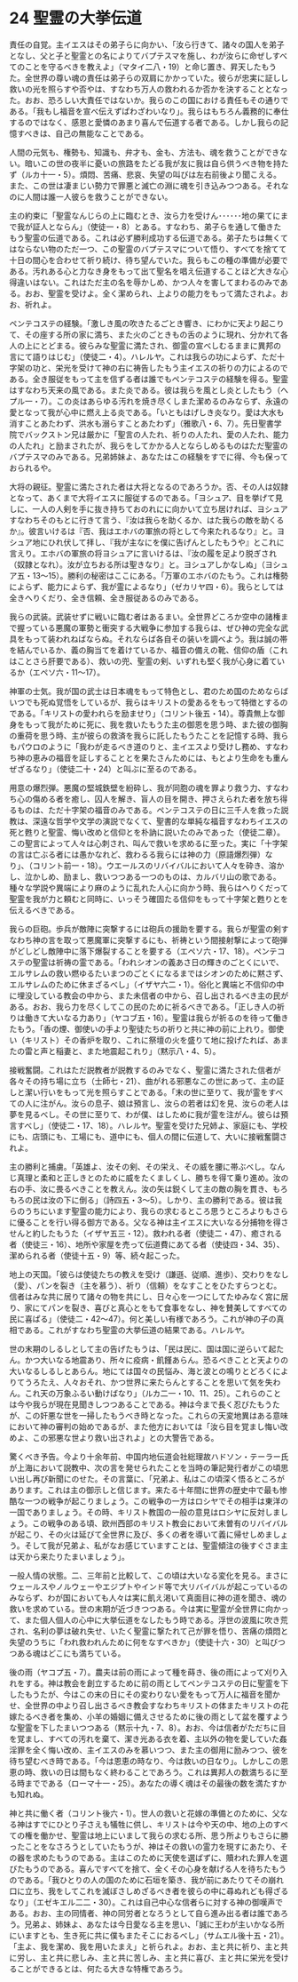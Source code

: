 # 24 聖霊の大挙伝道

責任の自覚。主イエスはその弟子らに向かい、「汝ら行きて、諸々の国人を弟子となし、父と子と聖霊との名によりてバプテスマを施し、わが汝らに命ぜしすべてのことを守るべきを教えよ」（マタイ二八・19）と命じ置き、昇天したもうた。全世界の尊い魂の責任は弟子らの双肩にかかっていた。彼らが忠実に証しし救いの光を照らすや否やは、すなわち万人の救われるか否かを決することとなった。おお、恐ろしい大責任ではないか。我らのこの国における責任もその通りである。「我もし福音を宣べ伝えずぱわざわいなり」。我らはもちろん義務的に奉仕するのではなく、感恩と愛憐のあまり喜んで伝道する者である。しかし我らの記憶すべきは、自己の無能なことである。

人間の元気も、権勢も、知識も、弁才も、金も、方法も、魂を救うことができない。暗いこの世の夜半に憂いの旅路をたどる我が友に我は自ら供うべき物を持たず（ルカ十一・5）。煩悶、苦痛、悲哀、失望の叫びは左右前後より聞こえる。また、この世は凄まじい勢力で罪悪と滅亡の淵に魂を引き込みつつある。それなのに人間は誰一人彼らを救うことができない。

主の約束に「聖霊なんじらの上に臨むとき、汝ら力を受けん･･････地の果てにまで我が証人とならん」（使徒一・8）とある。すなわち、弟子らを通して働きたもう聖霊の伝道である。これは必ず勝利成功する伝道である。弟子たちは無くてはならない物のただ一つ、この聖霊のバプテスマについて悟り、すべてを捨てて十日の間心を合わせて祈り続け、待ち望んでいた。我らもこの種の準備が必要である。汚れある心と力なき身をもって出て聖名を唱え伝道することほど大きな心得違いはない。これはただ主の名を辱かしめ、かつ人々を害してまわるのみである。おお、聖霊を受けよ。全く潔められ、上よりの能力をもって満たされよ。おお、祈れよ。

ペンテコステの経験。「激しき風の吹きたるごとき響き、にわかに天より起こりて、その座する所の家に満ち、また火のごときもの舌のように現れ、分かれて各人の上にとどまる。彼らみな聖霊に満たされ、御霊の宣べしむるままに異邦の言にて語りはじむ」（使徒二・4）。ハレルヤ。これは我らの功によらず、ただ十字架の功と、栄光を受けて神の右に祷告したもう主イエスの祈りの力によるのである。全き服従をもって主を信ずる者は誰でもペンテコステの経験を得る。聖霊はすなわち天来の風である。また炎である。彼は我らを風とし炎としたもう（へプル一・7）。この炎はあらゆる汚れを焼き尽くしまた潔めるのみならず、永遠の愛となって我が心中に燃え上る炎である。「いともはげしき炎なり。愛は大水も消すことあたわず、洪水も溺らすことあたわず」（雅歌八・6、7）。先日聖書学院でバックストン兄は厳かに「聖言の人たれ、祈りの人たれ、愛の人たれ、能力の人たれ」と励まされたが、我らをしてかかる人とならしめるものはただ聖霊のバプテスマのみである。兄弟姉妹よ、あなたはこの経験をすでに得、今も保っておられるや。

大将の親征。聖霊に満たされた者は大将となるのであろうか。否、その人は奴隷となって、あくまで大将イエスに服従するのである。「ヨシュア、目を挙げて見しに、一人の人剣を手に抜き持ちておのれにに向かいて立ち居ければ、ヨシュアすなわちそのもとに行きて言う、『汝は我らを助くるか、はた我らの敵を助くるか』。彼言いけるは『否、我はエホバの軍旅の将として今来たれるなり』と。ヨシュア地にひれ伏して拝し、『我が主なにを僕に告げんとしたもうや』とこれに言えり。エホバの軍旅の将ヨシュアに言いけるは、『汝の履を足より脱ぎされ（奴隷となれ）。汝が立ちおる所は聖きなり』と。ヨシュアしかなしぬ」（ヨシュア五・13〜15）。勝利の秘密はここにある。「万軍のエホバのたもう。これは権勢によらず、能力によらず、我が霊によるなり」（ゼカリヤ四・6）。我らとしては全きへりくだり、全き信頼、全き服従あるのみである。

我らの武装。武装せずに戦いに臨む者はあるまい。全世界どころか空中の諸権まで握っている悪魔の軍勢と衝突する大戦争に参加する我らは、ぜひ神の完全な武具をもって装われねばならぬ。それならば各自その装いを調べよう。我は誠の帯を結んでいるか、義の胸当てを着けているか、福音の備えの靴、信仰の盾（これはことさら肝要である）、救いの兜、聖霊の剣、いずれも堅く我が心身に着ているか（エペソ六・11〜17）。

神軍の士気。我が国の武士は日本魂をもって特色とし、君のため国のためならばいつでも死ぬ覚悟をしているが、我らはキリストの愛あるをもって特徴とするのである。「キリストの愛われらを励ませり」（コリント後五・14）。尊貴無上な御身をもって我がために死に、我を救いたもうた主の御恩を思う時、また彼の御胸の重荷を思う時、主が彼らの救済を我らに託したもうたことを記憶する時、我らもパウロのように「我わが走るべき道のりと、主イエスより受けし務め、すなわち神の恵みの福音を証しすることとを果たさんためには、もとより生命をも重んぜざるなり」（使徒二十・24）と叫ぶに至るのである。

用意の爆烈弾。悪魔の堅城鉄壁を紛砕し、我が同胞の魂を罪より救う力、すなわち心の傷める者を癒し、囚人を解き、盲人の目を開き、押さえられた者を放ち得るものは、ただ十字架の福音のみである。ペンテコステの日に三千人を救った説教は、深遠な哲学や文学の演説でなくて、聖書的な単純な福音すなわちイエスの死と甦りと聖霊、悔い改めと信仰とを朴訥に説いたのみであった（使徒二章）。この聖言によって人々は心刺され、叫んで救いを求めるに至った。実に「十字架の言は亡ぶる者には愚かなれど、救わるる我らには神の力（原語爆烈弾）なり」、（コリント前一・18）。ウエールスのリバイバルにおいて人々を砕き、溶かし、泣かしめ、励まし、救いつつある一つのものは、カルバリ山の歌である。種々な学説や異端により麻のように乱れた人心に向かう時、我らはへりくだって聖霊を我が力と頼むと同時に、いっそう確固たる信仰をもって十字架と甦りとを伝えるべきである。

我らの巨砲。歩兵が敵陣に突撃するには砲兵の援助を要する。我らが聖霊の剣すなわち神の言を取って悪魔軍に突撃するにも、祈祷という間接射撃によって砲弾がどしどし敵陣中に落下爆裂することを要する（エペソ六・17、18）。ペンテコステの聖霊は祈祷の霊である。「われシオンの義あさ日の輝きのごとくにいで、エルサレムの救い燃ゆるたいまつのごとくになるまではシオンのために黙さず、エルサレムのために休まざるべし」（イザヤ六二・1）。俗化と異端と不信仰の中に埋没している教会の中から、また未信者の中から、召し出されるべき主の民がある。おお、我ら力を尽くしてこの民のために祈るべきである。「正しき人の祈りは働きて大いなる力あり」（ヤコブ五・16）。聖霊は我らが祈るのを待って働きたもう。「香の煙、御使いの手より聖徒たちの祈りと共に神の前に上れり。御使い（キリスト）その香炉を取り、これに祭壇の火を盛りて地に投げたれば、あまたの雷と声と稲妻と、また地震起これり」（黙示八・4、5）。

接戦奮闘。これはただ説教者が説教するのみでなく、聖霊に満たされた信者が各々その持ち場に立ち（士師七・21）、曲がれる邪悪なこの世にあって、主の証しと潔い行いをもって光を照らすことである。「末の世に至りて、我が霊をすべての人に注がん。汝らの息子、娘は預言し、汝らの若者は幻を見、汝らの老人は夢を見るべし。その世に至りて、わが僕、はしために我が霊を注がん。彼らは預言すべし」（使徒二・17、18）。ハレルヤ。聖霊を受けた兄姉よ、家庭にも、学校にも、店頭にも、工場にも、道中にも、個人の間に伝道して、大いに接戦奮闘されよ。

主の勝利と捕虜。「英雄よ、汝その剣、その栄え、その威を腰に帯ぶべし。なんじ真理と柔和と正しきとのために威をたくましくし、勝ちを得て乗り進め。汝の右の手、汝に畏るべきことを教えん。汝の矢は鋭くして主の敵の胸を貫き、もろもろの民は汝の下に倒る」（詩四五・3〜5）。しかり、主の勝利である。彼は我らのうちにいます聖霊の能力により、我らの求むるところ思うところよりもさらに優ることを行い得る御方である。父なる神は主イエスに大いなる分捕物を得させんと約したもうた（イザヤ五三・12）。救われる者（使徒二・47）、癒される者（使徒三・16）、地所や家屋を売って伝道費にあてる者（使徒四・34、35）、潔められる者（使徒十五・9）等、続々起こった。

地上の天国。「彼らは使徒たちの教えを受け（謙遜、従順、進歩）、交わりをなし（愛）、パンを裂き（主を慕う）、祈り（信頼）をなすことをひたすらつとむ。信者はみな共に居りて諸々の物を共にし、日々心を一つにしてたゆみなく宮に居り、家にてパンを裂き、喜びと真心とをもて食事をなし、神を賛美してすべての民に喜ぱる」（使徒二・42〜47）。何と美しい有様であろう。これが神の子の真相である。これがすなわち聖霊の大挙伝道の結果である。ハレルヤ。

世の末期のしるしとして主の告げたもうは、「民は民に、国は国に逆らいて起たん。かつ大いなる地震あり、所々に疫病・飢饉あらん。恐るべきことと天よりの大いなるしるしとあらん。地にては国々の民悩み、海と波との鳴りとどろくによりてうろたえ、人々おそれ、かつ世界に来たらんとすることを思いて気を失わん。これ天の万象ふるい動けばなり」（ルカ二一・10、11、25）。これらのことは今や我らが現在見聞きしつつあることである。神は今まで長く忍びたもうたが、この奸悪な世を一掃したもうべき時となった。これらの天変地異はある意味において神の審判の始めであるが、また他方においては「汝ら目を覚まし悔い改めよ、この邪悪な世より救い出されよ」との大警告である。

驚くべき予告。今より十余年前、中国内地伝道会社総理故ハドソン・テーラー氏が上海において説教中、次の言を発せられたことを当時の筆記発行者がこの頃思い出し再び新聞にのせた。その言葉に、「兄弟よ、私はこの頃深く悟るところがあります。これは主の御示しと信じます。来たる十年間に世界の歴史中で最も惨酷な一つの戦争が起こりましょう。この戦争の一方はロシヤでその相手は東洋の一国でありましょう。その時、キリスト教国の一般の意見はロシヤに反対しましょう。この戦争のある頃、欧州西部のキリスト教会において未曽有のリバイバルが起こり、その火は延びて全世界に及び、多くの者を導いて義に帰せしめましょう。そして我が兄弟よ、私がなお感じていますことは、聖霊傾注の後すぐさま主は天から来たりたまいましょう」。

一般人情の状態。二、三年前と比較して、この頃は大いなる変化を見る。まさにウェールスやノルウェーやエジプトやインド等で大リバイバルが起こっているのみならず、わが国においても人々は実に飢え渇いて真面目に神の道を聞き、魂の救いを求めている。世の末期が近づきつつある。今は実に聖霊が全世界に向かって、また個人個人の心中に大挙伝道をなしたもう時である。浮世の波風に吹き荒され、名利の夢は破れ失せ、いたく聖霊に撃たれて己が罪を悟り、苦痛の煩悶と失望のうちに「われ救われんために何をなすべきか」（使徒十六・30）と叫びつつある魂はどこにも満ちている。

後の雨（ヤコプ五・7）。農夫は前の雨によって種を蒔き、後の雨によって刈り入れをする。神は教会を創立するために前の雨としてペンテコステの日に聖霊を下したもうたが、今はこの末の日にその変わりない愛をもって万人に福音を聞かせ、全世界の中より召し出さるべき教会すなわちキリストの体またキリストの花嫁たるべき者を集め、小羊の婚姻に備えさせるために後の雨として盆を覆すような聖霊を下したまいつつある（黙示十九・7、8）。おお、今は信者がただちに目を覚まし、すべての汚れを棄て、潔き光ある衣を着、主以外の物を愛していた姦淫罪を全く悔い改め、主イエスのみを慕いつつ、また主の御用に励みつつ、彼を待ち望むべき時である。「今は恩恵の時なり、今は救いの日なり」。しかしこの恩恵の時、救いの日は間もなく終わることであろう。これは異邦人の数満ちるに至る時までである（ローマ十一・25）。あなたの導く魂はその最後の数を満たすかも知れぬ。

神と共に働く者（コリント後六・1）。世人の救いと花嫁の準備とのために、父なる神はすでにひとり子さえも犠牲に供し、キリストは今や天の中、地の上のすべての権を働かせ、聖霊は地上にいまして我らの求むる所、思う所よりもさらに勝ったことをなさろうとしていたもうが、神はその救いの霊力を現すにあたり、その器を求めたもうのである。主はこのために天使を選ばずに、贖われた罪人を選びたもうのである。喜んですべてを捨て、全くその心身を献げる人を待ちたもうのである。「我ひとりの人の国のために石垣を築き、我が前にあたりてその崩れ口に立ち、我をしてこれを滅ぼさしめざるべき者を彼らの中に尋ぬれども得ざるなり」（エゼキエル二二・30）。これは自己中心な信者らに対する神の御嘆声である。おお、主の同情者、神の同労者となろうとして自ら進み出る者は誰であろう。兄弟よ、姉妹よ、あなたは今日愛なる主を思い、「誠に王わが主いかなる所にいますとも、生き死に共に僕もまたそこにおるべし」（サムエル後十五・21）。「主よ、我を潔め、我を用いたまえ」と祈られよ。おお、主と共に祈り、主と共に労し、主と共に悲しみ、主と共に苦しみ、主と共に喜び、主と共に栄光を受けることができるとは、何たる大きな特権であろう。

